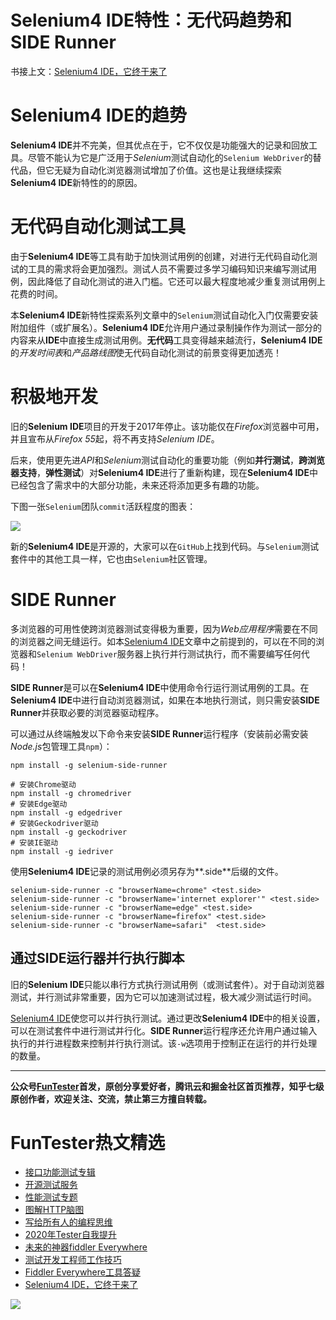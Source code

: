 # Selenium4 IDE特性：无代码趋势和SIDE Runner

书接上文：[Selenium4 IDE，它终于来了](https://mp.weixin.qq.com/s/XNotlZvFpmBmBQy1pYifOw)

# Selenium4 IDE的趋势

**Selenium4 IDE**并不完美，但其优点在于，它不仅仅是功能强大的记录和回放工具。尽管不能认为它是广泛用于*Selenium*测试自动化的`Selenium WebDriver`的替代品，但它无疑为自动化浏览器测试增加了价值。这也是让我继续探索**Selenium4 IDE**新特性的的原因。

# 无代码自动化测试工具

由于**Selenium4 IDE**等工具有助于加快测试用例的创建，对进行无代码自动化测试的工具的需求将会更加强烈。测试人员不需要过多学习编码知识来编写测试用例，因此降低了自动化测试的进入门槛。它还可以最大程度地减少重复测试用例上花费的时间。

本**Selenium4 IDE**新特性探索系列文章中的`Selenium`测试自动化入门仅需要安装附加组件（或扩展名）。**Selenium4 IDE**允许用户通过录制操作作为测试一部分的内容来从**IDE**中直接生成测试用例。**无代码**工具变得越来越流行，**Selenium4 IDE**的*开发时间表*和*产品路线图*使无代码自动化测试的前景变得更加透亮！

# 积极地开发

旧的**Selenium IDE**项目的开发于2017年停止。该功能仅在*Firefox*浏览器中可用，并且宣布从*Firefox 55*起，将不再支持*Selenium IDE*。

后来，使用更先进*API*和*Selenium*测试自动化的重要功能（例如**并行测试**，**跨浏览器支持**，**弹性测试**）对**Selenium4 IDE**进行了重新构建，现在**Selenium4 IDE**中已经包含了需求中的大部分功能，未来还将添加更多有趣的功能。

下图一张`Selenium`团队`commit`活跃程度的图表：

![](http://pic.automancloud.com/Selenium-IDE-1.png)

新的**Selenium4 IDE**是开源的，大家可以在`GitHub`上找到代码。与`Selenium`测试套件中的其他工具一样，它也由`Selenium`社区管理。

# SIDE Runner

多浏览器的可用性使跨浏览器测试变得极为重要，因为*Web应用程序*需要在不同的浏览器之间无缝运行。如本[Selenium4 IDE](https://mp.weixin.qq.com/s/XNotlZvFpmBmBQy1pYifOw)文章中之前提到的，可以在不同的浏览器和`Selenium WebDriver`服务器上执行并行测试执行，而不需要编写任何代码！

**SIDE Runner**是可以在**Selenium4 IDE**中使用命令行运行测试用例的工具。在**Selenium4 IDE**中进行自动浏览器测试，如果在本地执行测试，则只需安装**SIDE Runner**并获取必要的浏览器驱动程序。

可以通过从终端触发以下命令来安装**SIDE Runner**运行程序（安装前必需安装*Node.js*包管理工具`npm`）：

`npm install -g selenium-side-runner`


```shell
# 安装Chrome驱动
npm install -g chromedriver
# 安装Edge驱动
npm install -g edgedriver
# 安装Geckodriver驱动
npm install -g geckodriver
# 安装IE驱动
npm install -g iedriver
```

使用**Selenium4 IDE**记录的测试用例必须另存为**.side**后缀的文件。

```shell
selenium-side-runner -c "browserName=chrome" <test.side>
selenium-side-runner -c "browserName='internet explorer'" <test.side>
selenium-side-runner -c "browserName=edge" <test.side>
selenium-side-runner -c "browserName=firefox" <test.side>
selenium-side-runner -c "browserName=safari"  <test.side>
```

## 通过SIDE运行器并行执行脚本

旧的**Selenium IDE**只能以串行方式执行测试用例（或测试套件）。对于自动浏览器测试，并行测试非常重要，因为它可以加速测试过程，极大减少测试运行时间。

[Selenium4 IDE](https://mp.weixin.qq.com/s/XNotlZvFpmBmBQy1pYifOw)使您可以并行执行测试。通过更改**Selenium4 IDE**中的相关设置，可以在测试套件中进行测试并行化。**SIDE Runner**运行程序还允许用户通过输入执行的并行进程数来控制并行执行测试。该`-w`选项用于控制正在运行的并行处理的数量。


----
**公众号[FunTester](https://mp.weixin.qq.com/s/s7ZmCNBYy3j-71JFbtgneg)首发，原创分享爱好者，腾讯云和掘金社区首页推荐，知乎七级原创作者，欢迎关注、交流，禁止第三方擅自转载。**

FunTester热文精选
=

- [接口功能测试专辑](https://mp.weixin.qq.com/mp/appmsgalbum?action=getalbum&album_id=1321895538945638401&__biz=MzU4MTE2NDEyMQ==#wechat_redirect)
- [开源测试服务](https://mp.weixin.qq.com/s/ZOs0cp_vt6_iiundHaKk4g)
- [性能测试专题](https://mp.weixin.qq.com/mp/appmsgalbum?action=getalbum&album_id=1319027448301961218&__biz=MzU4MTE2NDEyMQ==#wechat_redirect)
- [图解HTTP脑图](https://mp.weixin.qq.com/s/100Vm8FVEuXs0x6rDGTipw)
- [写给所有人的编程思维](https://mp.weixin.qq.com/s/Oj33UCnYfbUgzsBzEm2GPQ)
- [2020年Tester自我提升](https://mp.weixin.qq.com/s/vuhUp85_6Sbg6ReAN3TTSQ)
- [未来的神器fiddler Everywhere](https://mp.weixin.qq.com/s/-BSuHR6RPkdv8R-iy47MLQ)
- [测试开发工程师工作技巧](https://mp.weixin.qq.com/s/TvrUCisja5Zbq-NIwy_2fQ)
- [Fiddler Everywhere工具答疑](https://mp.weixin.qq.com/s/2peWMJ-rgDlVjs3STNeS1Q)
- [Selenium4 IDE，它终于来了](https://mp.weixin.qq.com/s/XNotlZvFpmBmBQy1pYifOw)


![](https://mmbiz.qpic.cn/mmbiz_png/13eN86FKXzCcsLRmf6VicSKFPfvMT8p7eg7iaBGgPxmbNxHsBcOic2rcw1TCvS1PTGC6WkRFXA7yoqr2bVlrEQqlA/640?wx_fmt=png&tp=webp&wxfrom=5&wx_lazy=1&wx_co=1)